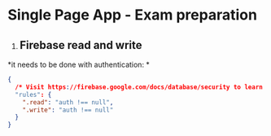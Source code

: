 # Single Page App - Exam preparation
1. ## Firebase read and write
*it needs to be done with authentication: *
```json
{
  /* Visit https://firebase.google.com/docs/database/security to learn more about security rules. */
  "rules": {
    ".read": "auth !== null",
    ".write": "auth !== null"
  }
}
```